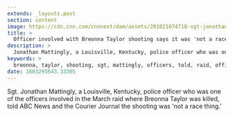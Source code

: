 ```yaml
--- 
extends: _layouts.post 
section: content 
image: https://cdn.cnn.com/cnnnext/dam/assets/201021074718-sgt-jonathan-mattingly-sot-breonna-taylor-newday-vpx-00004618-super-tease.jpg 
title: > 
  Officer involved with Breonna Taylor shooting says it was 'not a race thing' 
description: > 
  Jonathan Mattingly, a Louisville, Kentucky, police officer who was one of the officers involved in the March raid where Breonna Taylor was killed, told ABC News and the Courier Journal the shooting was 'not a race thing.' 
keywords: > 
  breonna, taylor, shooting, sgt, mattingly, officers, told, raid, officer, involved, race, thing 
date: 1603295643.33305 
--- 
```

<div><p id="js-mobile-video_description-dj0cwt" class="media__video-description media__video-description--inline">Sgt. Jonathan Mattingly, a Louisville, Kentucky, police officer who was one of the officers involved in the March raid where Breonna Taylor was killed, told ABC News and the Courier Journal the shooting was 'not a race thing.'</p></div>